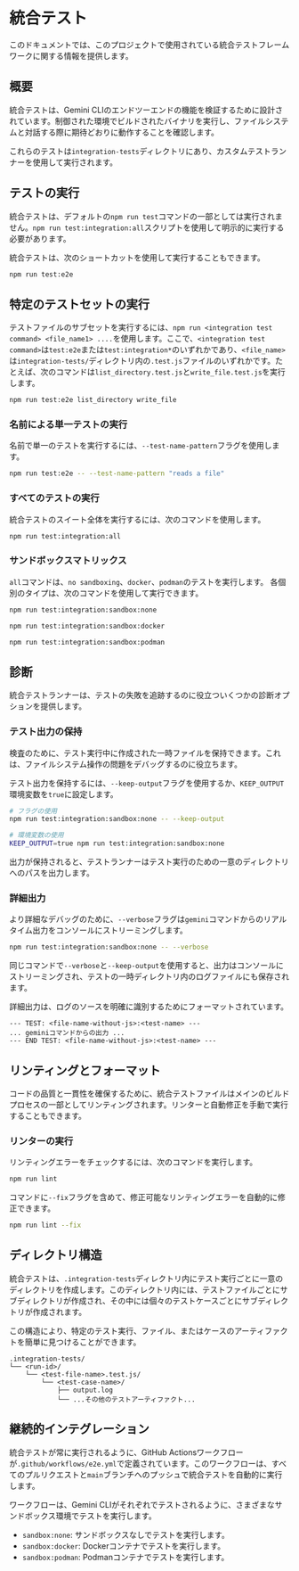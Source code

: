 # 統合テスト

このドキュメントでは、このプロジェクトで使用されている統合テストフレームワークに関する情報を提供します。

## 概要

統合テストは、Gemini CLIのエンドツーエンドの機能を検証するために設計されています。制御された環境でビルドされたバイナリを実行し、ファイルシステムと対話する際に期待どおりに動作することを確認します。

これらのテストは`integration-tests`ディレクトリにあり、カスタムテストランナーを使用して実行されます。

## テストの実行

統合テストは、デフォルトの`npm run test`コマンドの一部としては実行されません。`npm run test:integration:all`スクリプトを使用して明示的に実行する必要があります。

統合テストは、次のショートカットを使用して実行することもできます。

```bash
npm run test:e2e
```

## 特定のテストセットの実行

テストファイルのサブセットを実行するには、`npm run <integration test command> <file_name1> ....`を使用します。ここで、`<integration test command>`は`test:e2e`または`test:integration*`のいずれかであり、`<file_name>`は`integration-tests/`ディレクトリ内の`.test.js`ファイルのいずれかです。たとえば、次のコマンドは`list_directory.test.js`と`write_file.test.js`を実行します。

```bash
npm run test:e2e list_directory write_file
```

### 名前による単一テストの実行

名前で単一のテストを実行するには、`--test-name-pattern`フラグを使用します。

```bash
npm run test:e2e -- --test-name-pattern "reads a file"
```

### すべてのテストの実行

統合テストのスイート全体を実行するには、次のコマンドを使用します。

```bash
npm run test:integration:all
```

### サンドボックスマトリックス

`all`コマンドは、`no sandboxing`、`docker`、`podman`のテストを実行します。
各個別のタイプは、次のコマンドを使用して実行できます。

```bash
npm run test:integration:sandbox:none
```

```bash
npm run test:integration:sandbox:docker
```

```bash
npm run test:integration:sandbox:podman
```

## 診断

統合テストランナーは、テストの失敗を追跡するのに役立ついくつかの診断オプションを提供します。

### テスト出力の保持

検査のために、テスト実行中に作成された一時ファイルを保持できます。これは、ファイルシステム操作の問題をデバッグするのに役立ちます。

テスト出力を保持するには、`--keep-output`フラグを使用するか、`KEEP_OUTPUT`環境変数を`true`に設定します。

```bash
# フラグの使用
npm run test:integration:sandbox:none -- --keep-output

# 環境変数の使用
KEEP_OUTPUT=true npm run test:integration:sandbox:none
```

出力が保持されると、テストランナーはテスト実行のための一意のディレクトリへのパスを出力します。

### 詳細出力

より詳細なデバッグのために、`--verbose`フラグは`gemini`コマンドからのリアルタイム出力をコンソールにストリーミングします。

```bash
npm run test:integration:sandbox:none -- --verbose
```

同じコマンドで`--verbose`と`--keep-output`を使用すると、出力はコンソールにストリーミングされ、テストの一時ディレクトリ内のログファイルにも保存されます。

詳細出力は、ログのソースを明確に識別するためにフォーマットされています。

```
--- TEST: <file-name-without-js>:<test-name> ---
... geminiコマンドからの出力 ...
--- END TEST: <file-name-without-js>:<test-name> ---
```

## リンティングとフォーマット

コードの品質と一貫性を確保するために、統合テストファイルはメインのビルドプロセスの一部としてリンティングされます。リンターと自動修正を手動で実行することもできます。

### リンターの実行

リンティングエラーをチェックするには、次のコマンドを実行します。

```bash
npm run lint
```

コマンドに`--fix`フラグを含めて、修正可能なリンティングエラーを自動的に修正できます。

```bash
npm run lint --fix
```

## ディレクトリ構造

統合テストは、`.integration-tests`ディレクトリ内にテスト実行ごとに一意のディレクトリを作成します。このディレクトリ内には、テストファイルごとにサブディレクトリが作成され、その中には個々のテストケースごとにサブディレクトリが作成されます。

この構造により、特定のテスト実行、ファイル、またはケースのアーティファクトを簡単に見つけることができます。

```
.integration-tests/
└── <run-id>/
    └── <test-file-name>.test.js/
        └── <test-case-name>/
            ├── output.log
            └── ...その他のテストアーティファクト...
```

## 継続的インテグレーション

統合テストが常に実行されるように、GitHub Actionsワークフローが`.github/workflows/e2e.yml`で定義されています。このワークフローは、すべてのプルリクエストと`main`ブランチへのプッシュで統合テストを自動的に実行します。

ワークフローは、Gemini CLIがそれぞれでテストされるように、さまざまなサンドボックス環境でテストを実行します。

- `sandbox:none`: サンドボックスなしでテストを実行します。
- `sandbox:docker`: Dockerコンテナでテストを実行します。
- `sandbox:podman`: Podmanコンテナでテストを実行します。 